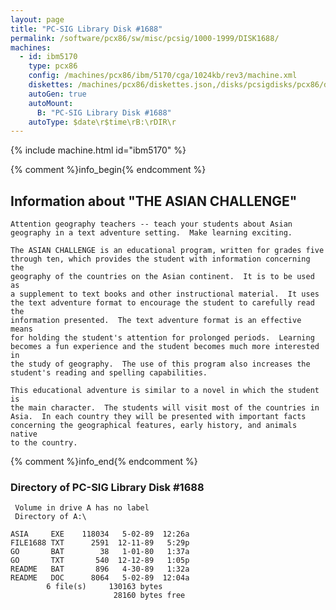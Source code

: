 ```yaml
---
layout: page
title: "PC-SIG Library Disk #1688"
permalink: /software/pcx86/sw/misc/pcsig/1000-1999/DISK1688/
machines:
  - id: ibm5170
    type: pcx86
    config: /machines/pcx86/ibm/5170/cga/1024kb/rev3/machine.xml
    diskettes: /machines/pcx86/diskettes.json,/disks/pcsigdisks/pcx86/diskettes.json
    autoGen: true
    autoMount:
      B: "PC-SIG Library Disk #1688"
    autoType: $date\r$time\rB:\rDIR\r
---
```


{% include machine.html id="ibm5170" %}

{% comment %}info_begin{% endcomment %}

## Information about "THE ASIAN CHALLENGE"

    Attention geography teachers -- teach your students about Asian
    geography in a text adventure setting.  Make learning exciting.
    
    The ASIAN CHALLENGE is an educational program, written for grades five
    through ten, which provides the student with information concerning the
    geography of the countries on the Asian continent.  It is to be used as
    a supplement to text books and other instructional material.  It uses
    the text adventure format to encourage the student to carefully read the
    information presented.  The text adventure format is an effective means
    for holding the student's attention for prolonged periods.  Learning
    becomes a fun experience and the student becomes much more interested in
    the study of geography.  The use of this program also increases the
    student's reading and spelling capabilities.
    
    This educational adventure is similar to a novel in which the student is
    the main character.  The students will visit most of the countries in
    Asia.  In each country they will be presented with important facts
    concerning the geographical features, early history, and animals native
    to the country.
{% comment %}info_end{% endcomment %}


### Directory of PC-SIG Library Disk #1688

     Volume in drive A has no label
     Directory of A:\

    ASIA     EXE    118034   5-02-89  12:26a
    FILE1688 TXT      2591  12-11-89   5:29p
    GO       BAT        38   1-01-80   1:37a
    GO       TXT       540  12-12-89   1:05p
    README   BAT       896   4-30-89   1:32a
    README   DOC      8064   5-02-89  12:04a
            6 file(s)     130163 bytes
                           28160 bytes free
